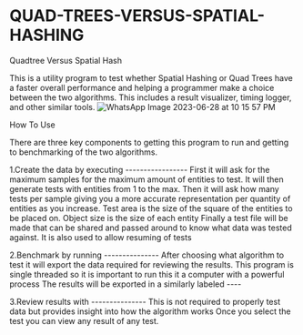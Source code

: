 # QUAD-TREES-VERSUS-SPATIAL-HASHING
Quadtree Versus Spatial Hash

This is a utility program to test whether Spatial Hashing or Quad Trees have a faster overall performance and helping a programmer make a choice between the two algorithms. This includes a result visualizer, timing logger, and other similar tools. 
![WhatsApp Image 2023-06-28 at 10 15 57 PM](https://github.com/Tejasri007/QUAD-TREES-VERSUS-SPATIAL-HASHING/assets/130212732/87e415b1-9977-485a-bafb-d3a2c44a0b40)

How To Use

There are three key components to getting this program to run and getting to benchmarking of the two algorithms.

1.Create the data by executing -----------------
        First it will ask for the maximum samples for the maximum amount of entities to test. It will then generate tests with entities from 1 to the max.
        Then it will ask how many tests per sample giving you a more accurate representation per quantity of entities as you increase.
        Test area is the size of the square of the entities to be placed on.
        Object size is the size of each entity
        Finally a test file will be made that can be shared and passed around to know what data was tested against. It is also used to allow resuming of tests
        
2.Benchmark by running ---------------
        After choosing what algorithm to test it will export the data required for reviewing the results.
        This program is single threaded so it is important to run this it a computer with a powerful process
        The results will be exported in a similarly labeled ----
        
3.Review results with ---------------
        This is not required to properly test data but provides insight into how the algorithm works
        Once you select the test you can view any result of any test.
